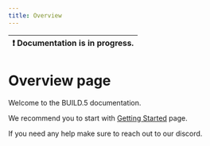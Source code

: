 ```yaml
---
title: Overview
---
```


| :exclamation:  Documentation is in progress.      |
|-------------------------------------------------- |

# Overview page

Welcome to the BUILD.5 documentation.

We recommend you to start with [Getting Started](getting_started) page.

If you need any help make sure to reach out to our discord.